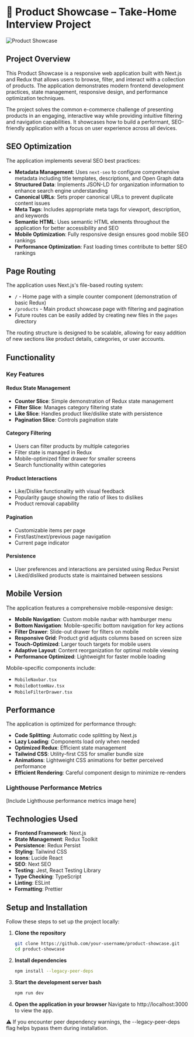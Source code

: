 # 🚀 Product Showcase – Take-Home Interview Project

![Product Showcase](https://placeholder.com/your-project-screenshot.png)

## Project Overview

This Product Showcase is a responsive web application built with Next.js and Redux that allows users to browse, filter, and interact with a collection of products. The application demonstrates modern frontend development practices, state management, responsive design, and performance optimization techniques.

The project solves the common e-commerce challenge of presenting products in an engaging, interactive way while providing intuitive filtering and navigation capabilities. It showcases how to build a performant, SEO-friendly application with a focus on user experience across all devices.

## SEO Optimization

The application implements several SEO best practices:

- **Metadata Management**: Uses `next-seo` to configure comprehensive metadata including title templates, descriptions, and Open Graph data
- **Structured Data**: Implements JSON-LD for organization information to enhance search engine understanding
- **Canonical URLs**: Sets proper canonical URLs to prevent duplicate content issues
- **Meta Tags**: Includes appropriate meta tags for viewport, description, and keywords
- **Semantic HTML**: Uses semantic HTML elements throughout the application for better accessibility and SEO
- **Mobile Optimization**: Fully responsive design ensures good mobile SEO rankings
- **Performance Optimization**: Fast loading times contribute to better SEO rankings

## Page Routing

The application uses Next.js's file-based routing system:

- `/` - Home page with a simple counter component (demonstration of basic Redux)
- `/products` - Main product showcase page with filtering and pagination
- Future routes can be easily added by creating new files in the `pages` directory

The routing structure is designed to be scalable, allowing for easy addition of new sections like product details, categories, or user accounts.

## Functionality

### Key Features

#### Redux State Management

- **Counter Slice**: Simple demonstration of Redux state management
- **Filter Slice**: Manages category filtering state
- **Like Slice**: Handles product like/dislike state with persistence
- **Pagination Slice**: Controls pagination state

#### Category Filtering

- Users can filter products by multiple categories
- Filter state is managed in Redux
- Mobile-optimized filter drawer for smaller screens
- Search functionality within categories

#### Product Interactions

- Like/Dislike functionality with visual feedback
- Popularity gauge showing the ratio of likes to dislikes
- Product removal capability

#### Pagination

- Customizable items per page
- First/last/next/previous page navigation
- Current page indicator

#### Persistence

- User preferences and interactions are persisted using Redux Persist
- Liked/disliked products state is maintained between sessions

## Mobile Version

The application features a comprehensive mobile-responsive design:

- **Mobile Navigation**: Custom mobile navbar with hamburger menu
- **Bottom Navigation**: Mobile-specific bottom navigation for key actions
- **Filter Drawer**: Slide-out drawer for filters on mobile
- **Responsive Grid**: Product grid adjusts columns based on screen size
- **Touch-Optimized**: Larger touch targets for mobile users
- **Adaptive Layout**: Content reorganization for optimal mobile viewing
- **Performance Optimized**: Lightweight for faster mobile loading

Mobile-specific components include:

- `MobileNavbar.tsx`
- `MobileBottomNav.tsx`
- `MobileFilterDrawer.tsx`

## Performance

The application is optimized for performance through:

- **Code Splitting**: Automatic code splitting by Next.js
- **Lazy Loading**: Components load only when needed
- **Optimized Redux**: Efficient state management
- **Tailwind CSS**: Utility-first CSS for smaller bundle size
- **Animations**: Lightweight CSS animations for better perceived performance
- **Efficient Rendering**: Careful component design to minimize re-renders

### Lighthouse Performance Metrics

[Include Lighthouse performance metrics image here]

## Technologies Used

- **Frontend Framework**: Next.js
- **State Management**: Redux Toolkit
- **Persistence**: Redux Persist
- **Styling**: Tailwind CSS
- **Icons**: Lucide React
- **SEO**: Next SEO
- **Testing**: Jest, React Testing Library
- **Type Checking**: TypeScript
- **Linting**: ESLint
- **Formatting**: Prettier

## Setup and Installation

Follow these steps to set up the project locally:

1. **Clone the repository**

   ```bash
   git clone https://github.com/your-username/product-showcase.git
   cd product-showcase

   ```

2. **Install dependencies**

   ```bash
   npm install --legacy-peer-deps

   ```

3. **Start the development server bash**

   ```bash
   npm run dev

   ```

4. **Open the application in your browser**
   Navigate to http://localhost:3000 to view the app.

⚠️ If you encounter peer dependency warnings, the --legacy-peer-deps flag helps bypass them during installation.
